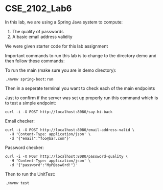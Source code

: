 # CSE_2102_Lab6

In this lab, we are using a Spring Java system to compute:

1. The quality of passwords
2. A basic email address validity

We were given starter code for this lab assignment

Important commands to run this lab is to change to the directory demo and then follow these commands:

To run the main (make sure you are in demo directory):
```
./mvnw spring-boot:run
```

Then in a seperate terminal you want to check each of the main endpoints

Just to confirm if the server was set up properly run this command which is to test a simple endpoint:
```
curl -i -X POST http://localhost:8080/say-hi-back
```

Email checker:
```
curl -i -X POST http://localhost:8080/email-address-valid \
  -H 'Content-Type: application/json' \
  -d '{"email":"foo@bar.com"}'
```

Password checker:
```
curl -i -X POST http://localhost:8080/password-quality \
  -H 'Content-Type: application/json' \
  -d '{"password":"MyP@ssw0rd!"}'
```

Then to run the UnitTest:
```
./mvnw test
```